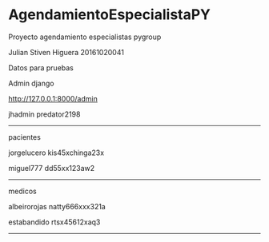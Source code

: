 # AgendamientoEspecialistaPY
Proyecto agendamiento especialistas pygroup

Julian Stiven Higuera 20161020041

Datos para pruebas

Admin django

http://127.0.0.1:8000/admin

jhadmin
predator2198

-------------------------------------

pacientes

jorgelucero
kis45xchinga23x

miguel777
dd55xx123aw2


-------------------------------------

medicos

albeirorojas
natty666xxx321a

estabandido
rtsx45612xaq3

--------------------------------------
